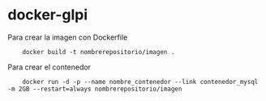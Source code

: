 # docker-glpi

Para crear la imagen con Dockerfile

		docker build -t nombrerepositorio/imagen . 

Para crear el contenedor

		docker run -d -p --name nombre_contenedor --link contenedor_mysql -m 2GB --restart=always nombrerepositorio/imagen